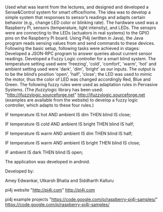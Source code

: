 Used what was learnt from the lectures, and designed and developed a Sense&Control system for smart office/home. The idea was to develop a simple system that responses to sensor’s readings and adapts certain behavior (e.g., change LED color or blinking rate). The hardware used was a Raspberry Pi, sensors (temperature, light intensity), and LEDs. 
The sensprs were are connecting to the LEDs (actuators in real systems) to the GPIO pins on the Raspberry Pi board. Using Pi4j (written in Java), the Java program reads sensing values from and send commands to these devices.
Following the basic setup, following tasks were achieved in stages:
Developed a JSON-RPC program to answer queries about current sensor readings.
Developed a Fuzzy Logic controller for a smart blind system. The temperature setting used were 'freezing', 'cold', 'comfort', 'warm', 'hot' and ambient setting used were 'dark', 'dim', 'bright' as our inputs. The output is to be the blind’s position 'open', 'half', 'close'; the LED was used to mimic the motor, thus the color of LED was changed accordingly Red, Blue and Green.
The following fuzzy rules were used as adaptation rules in Pervasive Systems. (The jfuzzylogic library has been used: "http://jfuzzylogic.sourceforge.net" http://jfuzzylogic.sourceforge.net (examples are available from the website) to develop a fuzzy logic controller, which adapts to these four rules.)

IF temperature IS hot AND ambient IS dim THEN blind IS close;

IF temperature IS cold AND ambient IS bright THEN blind IS half;

IF temperature IS warm AND ambient IS dim THEN blind IS half;

IF temperature IS warm AND ambient IS bright THEN blind IS close;

IF ambient IS dark THEN blind IS open;

The application was developed in android.

Developed by:

Amey Edwankar, Utkarsh Bhatia and Siddharth Kalluru

pi4j website "http://pi4j.com" http://pi4j.com

pi4j example projects "https://code.google.com/p/raspberry-pi4j-samples/" https://code.google.com/p/raspberry-pi4j-samples/
